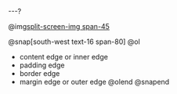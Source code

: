 ---?

@img[split-screen-img span-45](template/img/css-box-model.png)

@snap[south-west text-16 span-80]
@ol[](false)

- content edge or inner edge
- padding edge
- border edge
- margin edge or outer edge
  @olend
  @snapend

